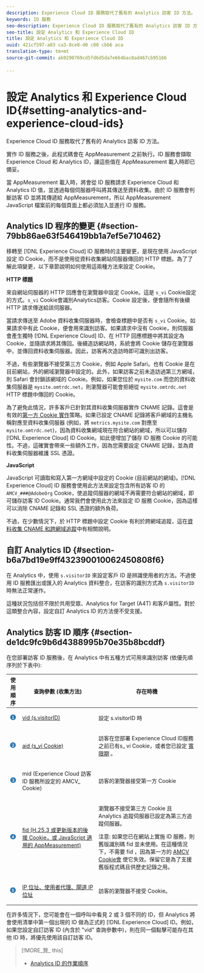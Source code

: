 ```yaml
---
description: Experience Cloud ID 服務取代了舊有的 Analytics 訪客 ID 方法。
keywords: ID 服務
seo-description: Experience Cloud ID 服務取代了舊有的 Analytics 訪客 ID 方法。
seo-title: 設定 Analytics 和 Experience Cloud ID
title: 設定 Analytics 和 Experience Cloud ID
uuid: 421cf597-a03 ca3-8ce8-d0 c80 cbb6 aca
translation-type: tm+mt
source-git-commit: ab9290769cd5fd6d5da7e664bac8ad467cb95166

---
```



# 設定 Analytics 和 Experience Cloud ID{#setting-analytics-and-experience-cloud-ids}

Experience Cloud ID 服務取代了舊有的 Analytics 訪客 ID 方法。

實作 ID 服務之後，此程式碼會在 AppMeasurement 之前執行。ID 服務會擷取 Experience Cloud 和 Analytics ID，讓這些值在 AppMeasurement 載入時即已備妥。

當 AppMeasurement 載入時，將會從 ID 服務請求 Experience Cloud 和 Analytics ID 值，並透過每個伺服器呼叫將其傳送至資料收集。由於 ID 服務會判斷訪客 ID 並將其傳遞給 AppMeasurement，所以 AppMeasurement JavaScript 檔案前的每個頁面上都必須加入並進行 ID 服務。

## Analytics ID 程序的變更 {#section-79bb86ae63f546419bb1a7ef5e710462}

移轉至 [!DNL Experience Cloud] ID 服務時的主要變更，是現在使用 JavaScript 設定 ID Cookie，而不是使用從資料收集網站伺服器傳回的 HTTP 標題。為了了解此項變更，以下章節說明如何使用這兩種方法來設定 Cookie。

**HTTP 標題**

來自網站伺服器的 HTTP 回應會在瀏覽器中設定 Cookie。這是 `s_vi` Cookie設定的方式。`s_vi` Cookie會識別Analytics訪客。Cookie 設定後，便會隨所有後續 HTTP 請求傳送給該伺服器。

當請求傳送至 Adobe 資料收集伺服器時，會檢查標題中是否有 `s_vi` Cookie。如果請求中有此 Cookie，便會用來識別訪客。如果請求中沒有 Cookie，則伺服器會產生獨特 [!DNL Experience Cloud] ID、在 HTTP 回應標題中將其設定為 Cookie，並隨請求將其傳回。後續造訪網站時，系統會將 Cookie 儲存在瀏覽器中，並傳回資料收集伺服器。因此，訪客再次造訪時即可識別出訪客。

不過，有些瀏覽器不接受第三方 Cookie，例如 Apple Safari。也有 Cookie 是在目前網站，外的網域瀏覽器中設定的。此外，如果訪客之前未造訪過第三方網域，則 Safari 會封鎖該網域的 Cookie。例如，如果您位於 `mysite.com` 而您的資料收集伺服器是 `mysite.omtrdc.net`，則瀏覽器可能會拒絕從 `mysite.omtrdc.net` HTTP 標題中傳回的 Cookie。

為了避免此情況，許多客戶已針對其資料收集伺服器實作 CNAME 記錄。這會是有效的[第一方 Cookie 實作](https://marketing.adobe.com/resources/help/en_US/whitepapers/first_party_cookies/)策略。如果已設定 CNAME 記錄將客戶網域的主機名稱對應至資料收集伺服器 (例如，將 `metrics.mysite.com` 對應至 `mysite.omtrdc.net`)，因為資料收集網域現在符合網站的網域，所以可以儲存 [!DNL Experience Cloud] ID Cookie。如此便增加了儲存 ID 服務 Cookie 的可能性。不過，這確實會帶來一些額外工作，因為您需要設定 CNAME 記錄，並為資料收集伺服器維護 SSL 憑證。

**JavaScript**

JavaScript 可讀取和寫入第一方網域中設定的 Cookie (目前網站的網域)。[!DNL Experience Cloud] ID 服務會使用此方法來設定包含所有訪客 ID 的 `AMCV_###@AdobeOrg` Cookie，使追蹤伺服器的網域不再需要符合網站的網域，即可儲存訪客 ID Cookie。通常我們會使用此方法來設定 ID 服務 Cookie，因為這樣可以消除 CNAME 記錄和 SSL 憑證的額外負荷。

不過，在少數情況下，於 HTTP 標題中設定 Cookie 有利於跨網域追蹤，這在[資料收集 CNAME 和跨網域追蹤](../../mcvid-reference/mcvid-analytics-reference/mcvid-cname.md#concept-4df91f8a30ad4ec7a01eb943d579cc9d)中有相關說明。

## 自訂 Analytics ID {#section-b6a7bd19e9ff432390010062450808f6}

在 Analytics 中，使用 `s.visitorID` 來設定客戶 ID 是辨識使用者的方法。不過使用 ID 服務匯出或匯入的 Analytics 資料整合，在訪客的識別方式為 `s.visitorID` 時無法正常運作。

這種狀況包括但不限於共用受眾、Analytics for Target (A4T) 和客戶屬性。對於這類整合內容，設定自訂 Analytics ID 的方法便不受支援。

## Analytics 訪客 ID 順序 {#section-de1dc9fc9b6d4388995b70e35b8bcddf}

在您部署訪客 ID 服務後，在 Analytics 中有五種方式可用來識別訪客 (依優先順序列於下表中): 

<table id="table_D267D36451F643D1BB68AF6FEAA6AD1A"> 
 <thead> 
  <tr> 
   <th colname="col1" class="entry"> 使用順序 </th> 
   <th colname="col2" class="entry"> 查詢參數 (收集方法) </th> 
   <th colname="col3" class="entry"> 存在時機 </th> 
  </tr> 
 </thead>
 <tbody> 
  <tr> 
   <td colname="col1"> <p> <img id="image_9F3E58898A1B4F40BBDEF5ADE362E55C" src="assets/step1_icon.png" /> </p> </td> 
   <td colname="col2"> <p> <a href="https://marketing.adobe.com/resources/help/en_US/sc/implement/?f=visid_custom" format="http" scope="external"> vid (s.visitorID)</a> </p> </td> 
   <td colname="col3"> <p>設定 s.visitorID 時 </p> </td> 
  </tr> 
  <tr> 
   <td colname="col1"> <p> <img id="image_77A06981672745B6AEA8BB4D55911CCA" src="assets/step2_icon.png" /> </p> </td> 
   <td colname="col2"> <p> <a href="https://marketing.adobe.com/resources/help/en_US/sc/implement/?f=visid_analytics" format="http" scope="external"> aid (s_vi Cookie)</a> </p> </td> 
   <td colname="col3"> <p>訪客在您部署 <span class="keyword"> Experience Cloud</span> ID服務之前已有s_ vi Cookie，或者您已設定 <a href="../../mcvid-reference/mcvid-analytics-reference/mcvid-grace-period.md" format="dita" scope="local"> 寬限期</a> 。 </p> </td> 
  </tr> 
  <tr> 
   <td colname="col1"> <p> <img id="image_0A950B1A6B004387AFEE8EED882739CB" src="assets/step3_icon.png" /> </p> </td> 
   <td colname="col2"> <p>mid (Experience Cloud 訪客 ID 服務所設定的 AMCV_ Cookie) </p> </td> 
   <td colname="col3"> <p>訪客的瀏覽器接受第一方 Cookie </p> </td> 
  </tr> 
  <tr> 
   <td colname="col1"> <p> <img id="image_6F0ED8FE3EF846CA8E6ECCC3C0070D85" src="assets/step4_icon.png" /> </p> </td> 
   <td colname="col2"> <p> <a href="https://marketing.adobe.com/resources/help/en_US/sc/implement/?f=visid_fallback" format="http" scope="external"> fid (H.25.3 或更新版本的後援 Cookie，或 JavaScript 適用的 AppMeasurement)</a> </p> </td> 
   <td colname="col3"> <p>瀏覽器不接受第三方 Cookie 且 Analytics 追蹤伺服器已設定為第三方追蹤伺服器。 </p> <p> <p>注意: 如果您已在網站上實施 ID 服務，則舊版識別碼 <span class="codeph">fid</span> 並未使用。在這種情況下，不需要 <span class="codeph"> fid</span> ，因為第一方的 <a href="../../mcvid-introduction/mcvid-cookies.md" format="dita" scope="local"> AMCV Cookie會</a> 使它失效。保留它是為了支援舊版程式碼且供歷史記錄之用。 </p> </p> </td> 
  </tr> 
  <tr> 
   <td colname="col1"> <p> <img id="image_23D8C0EB69EC4084BC237B5B98C036F4" src="assets/step5_icon.png" /> </p> </td> 
   <td colname="col2"> <p> <a href="https://marketing.adobe.com/resources/help/en_US/sc/implement/?f=visid_fallback" format="http" scope="external"> IP 位址、使用者代理、閘道 IP 位址</a> </p> </td> 
   <td colname="col3"> <p>訪客的瀏覽器不接受 Cookie。 </p> </td> 
  </tr> 
 </tbody> 
</table>

在許多情況下，您可能會在一個呼叫中看見 2 或 3 個不同的 ID，但 Analytics 將會使用清單中第一個出現的 ID 做為正式的 [!DNL Experience Cloud] ID。例如，如果您設定自訂訪客 ID (內含於 &quot;vid&quot; 查詢參數中)，則在同一個點擊可能存在其他 ID 時，將優先使用該自訂訪客 ID。

>[!MORE_贊_ this]
>
>* [Analytics ID 的作業順序](../../mcvid-reference/mcvid-analytics-reference/mcvid-analytics-order-of-operations.md#concept-b92935b4fff545adb4773f3728bc15ef)

